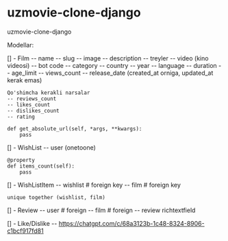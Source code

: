 # uzmovie-clone-django

uzmovie-clone-django

Modellar:

[] - Film
    -- name
    -- slug
    -- image
    -- description
    -- treyler
    -- video (kino videosi)
    -- bot code
    -- category
    -- country
    -- year
    -- language
    -- duration
    -- age_limit
    -- views_count
    -- release_date (created_at orniga, updated_at kerak emas)

    Qo'shimcha kerakli narsalar
    -- reviews_count
    -- likes_count
    -- dislikes_count
    -- rating

    def get_absolute_url(self, *args, **kwargs):
        pass

[] - WishList
    -- user (onetoone)

    @property
    def items_count(self):
        pass

[] - WishListItem
    -- wishlist # foreign key
    -- film # foreign key

    unique together (wishlist, film)

[] - Review
    -- user # foreign
    -- film # foreign
    -- review richtextfield

[] - Like/Dislike
    -- https://chatgpt.com/c/68a3123b-1c48-8324-8906-c1bcf917fd81
